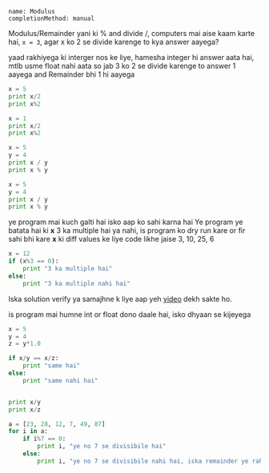 ```ngMeta
name: Modulus
completionMethod: manual
```

Modulus/Remainder yani ki % and divide /, computers mai aise kaam karte hai,
`x = 3`, agar x ko 2 se divide karenge to kya answer aayega?

yaad rakhiyega ki interger nos ke liye, hamesha integer hi answer aata hai, mtlb usme float nahi aata
so jab 3 ko 2 se divide karenge to answer 1 aayega and Remainder bhi 1 hi aayega


```python
x = 5
print x/2
print x%2
```

```python
x = 1
print x/2
print x%2
```

```python
x = 5
y = 4
print x / y
print x % y
```


```python
x = 5
y = 4
print x / y
print x % y
```

ye program mai kuch galti hai isko aap ko sahi karna hai
Ye program ye batata hai ki **x** 3 ka multiple hai ya nahi, is program ko dry run kare or fir sahi bhi kare
**x** ki diff values ke liye code likhe jaise 3, 10, 25, 6

```python
x = 12
if (x%3 == 0):
	print "3 ka multiple hai"
else:
	print "3 ka multiple nahi hai"
```
Iska solution verify ya samajhne k liye aap yeh [video](https://www.youtube.com/watch?v=xBWa3aN7-84) dekh sakte ho.

is program mai humne int or float dono daale hai, isko dhyaan se kijeyega

```python
x = 5
y = 4
z = y*1.0

if x/y == x/z:
	print "same hai"
else:
	print "same nahi hai"	


print x/y
print x/z
```
<!-- todo division of floats and integers -->

```python
a = [23, 28, 12, 7, 49, 87]
for i in a:
	if i%7 == 0:
		print i, "ye no 7 se divisibile hai"
	else:
		print i, "ye no 7 se divisibile nahi hai, iska remainder ye raha", i%7
```

